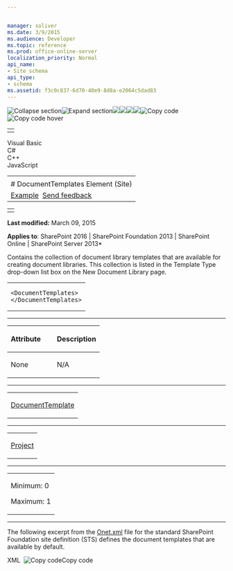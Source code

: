 ```yaml
---


manager: soliver
ms.date: 3/9/2015
ms.audience: Developer
ms.topic: reference
ms.prod: office-online-server
localization_priority: Normal
api_name:
- Site schema
api_type:
- schema
ms.assetid: f3c0c837-6d70-40e9-8d8a-e2064c5dad83
---
```


![Collapse
section](../icons/collapse_all.gif "Collapse section")![Expand
section](../icons/expand_all.gif "Expand section")![](../icons/collapse_all.gif)![](../icons/expand_all.gif)![](../icons/dropdown.gif)![](../icons/dropdownHover.gif)![Copy
code](../icons/copycode.gif "Copy code")![Copy code
hover](../icons/copycodeHighlight.gif "Copy code hover")
<table>
<tbody>
<tr class="odd">
<td align="left"></td>
</tr>
</tbody>
</table>

Visual Basic  
C\#  
C++  
JavaScript  

<table>
<tbody>
<tr class="odd">
<td align="left"><span id="runningHeaderText"></span></td>
</tr>
<tr class="even">
<td align="left"># DocumentTemplates Element (Site)</td>
</tr>
<tr class="odd">
<td align="left"><a href="#exampleToggle">Example</a>  <span id="headfeedbackarea" class="feedbackhead"><a href="javascript:SubmitFeedback(&#39;docthis@Microsoft.com&#39;,&#39;&#39;,&#39;&#39;,&#39;&#39;,&#39;1.0.18082.1225&#39;,&#39;%0\dThank%20you%20for%20your%20feedback.%20The%20developer%20writing%20teams%20use%20your%20feedback%20to%20improve%20documentation.%20While%20we%20are%20reviewing%20your%20feedback,%20we%20may%20send%20you%20e-mail%20to%20ask%20for%20clarification%20or%20feedback%20on%20a%20solution.%20We%20do%20not%20use%20your%20e-mail%20address%20for%20any%20other%20purpose%20and%20we%20delete%20it%20after%20we%20finish%20our%20review.%0\AFor%20further%20information%20about%20the%20privacy%20policies%20of%20Microsoft,%20please%20see%20http://privacy.microsoft.com/en-us/default.aspx.%0\A%0\d&#39;,&#39;Customer%20feedback&#39;);">Send feedback</a></span></td>
</tr>
</tbody>
</table>

<table>
<colgroup>
<col width="100%" />
</colgroup>
<tbody>
<tr class="odd">
<td align="left"></td>
</tr>
</tbody>
</table>

**Last modified:** March 09, 2015

**Applies to**: SharePoint 2016 | SharePoint Foundation 2013 |
SharePoint Online | SharePoint Server 2013*

Contains the collection of document library templates that are available
for creating document libraries. This collection is listed in the <span
class="ui">Template Type</span> drop-down list box on the <span
class="ui">New Document Library</span> page.

<span codelanguage="other"></span>
<table>
<colgroup>
<col width="100%" />
</colgroup>
<tbody>
<tr class="odd">
<td align="left"><pre><code>&lt;DocumentTemplates&gt;
&lt;/DocumentTemplates&gt;</code></pre></td>
</tr>
</tbody>
</table>


-----------------------------------------------------------------------------------------------------------------------------------------------------------------------------------------------

<table>
<colgroup>
<col width="50%" />
<col width="50%" />
</colgroup>
<thead>
<tr class="header">
<th align="left"><p>Attribute</p></th>
<th align="left"><p>Description</p></th>
</tr>
</thead>
<tbody>
<tr class="odd">
<td align="left"><p>None</p></td>
<td align="left"><p>N/A</p></td>
</tr>
</tbody>
</table>


---------------------------------------------------------------------------------------------------------------------------------------------------------------------------------------------------

<table>
<colgroup>
<col width="100%" />
</colgroup>
<tbody>
<tr class="odd">
<td align="left"><p><a href="documenttemplate-element-site.htm">DocumentTemplate</a></p></td>
</tr>
</tbody>
</table>


----------------------------------------------------------------------------------------------------------------------------------------------------------------------------------------------------

<table>
<colgroup>
<col width="100%" />
</colgroup>
<tbody>
<tr class="odd">
<td align="left"><p><a href="project-element-site.htm">Project</a></p></td>
</tr>
</tbody>
</table>


------------------------------------------------------------------------------------------------------------------------------------------------------------------------------------------------

<table>
<colgroup>
<col width="100%" />
</colgroup>
<tbody>
<tr class="odd">
<td align="left"><p>Minimum: 0</p>
<p>Maximum: 1</p></td>
</tr>
</tbody>
</table>


------------------------------------------------------------------------------------------------------------------------------------------------------------------------------------------

The following excerpt from the
[Onet.xml](http://msdn.microsoft.com/library/b99d6657-d9ae-4135-a43c-c58cdfcdc6c1(Office.15).aspx)
file for the standard SharePoint Foundation site definition (<span
class="keyword">STS</span>) defines the document templates that are
available by default.

<span codelanguage="xmlLang"></span>
XML 
<span class="copyCode" onclick="CopyCode(this)"
onkeypress="CopyCode_CheckKey(this, event)"
onmouseover="ChangeCopyCodeIcon(this)"
onmouseout="ChangeCopyCodeIcon(this)" tabindex="0">![Copy
code](../icons/copycode.gif "Copy code")Copy code</span>
    <DocumentTemplates>
        <DocumentTemplate Path="STS" Name="" DisplayName="$Resources:core,doctemp_None;" Type="100" Default="FALSE" Description="$Resources:core,doctemp_None_Desc;" />
        <DocumentTemplate Path="STS" DisplayName="$Resources:core,doctemp_Word97;" Type="101" Description="$Resources:core,doctemp_Word97_Desc;">
          <DocumentTemplateFiles>
            <DocumentTemplateFile Name="doctemp\word\wdtmpl.doc" TargetName="Forms/template.doc" Default="TRUE" />
          </DocumentTemplateFiles>
        </DocumentTemplate>
        <DocumentTemplate Path="STS" DisplayName="$Resources:core,doctemp_Excel97;" Type="103" Description="$Resources:core,doctemp_Excel97_Desc;">
          <DocumentTemplateFiles>
            <DocumentTemplateFile Name="doctemp\xl\xltmpl.xls" TargetName="Forms/template.xls" Default="TRUE" />
          </DocumentTemplateFiles>
        </DocumentTemplate>
        <DocumentTemplate Path="STS" DisplayName="$Resources:core,doctemp_Powerpoint97;" Type="104" Description="$Resources:core,doctemp_Powerpoint97_Desc;">
          <DocumentTemplateFiles>
            <DocumentTemplateFile Name="doctemp\ppt\pptmpl.pot" TargetName="Forms/template.pot" Default="TRUE" />
          </DocumentTemplateFiles>
        </DocumentTemplate>
        <DocumentTemplate Path="STS" DisplayName="$Resources:core,doctemp_Word;" Type="121" Default="TRUE" Description="$Resources:core,doctemp_Word_Desc;">
          <DocumentTemplateFiles>
            <DocumentTemplateFile Name="doctemp\word\wdtmpl.dotx" TargetName="Forms/template.dotx" Default="TRUE" />
          </DocumentTemplateFiles>
        </DocumentTemplate>
        <DocumentTemplate Path="STS" DisplayName="$Resources:core,doctemp_Excel;" Type="122" Description="$Resources:core,doctemp_Excel_Desc;">
          <DocumentTemplateFiles>
            <DocumentTemplateFile Name="doctemp\xl\xltmpl.xlsx" TargetName="Forms/template.xlsx" Default="TRUE" />
          </DocumentTemplateFiles>
        </DocumentTemplate>
        <DocumentTemplate Path="STS" DisplayName="$Resources:core,doctemp_Powerpoint;" Type="123" Description="$Resources:core,doctemp_Powerpoint_Desc;">
          <DocumentTemplateFiles>
            <DocumentTemplateFile Name="doctemp\ppt\pptmpl.pptx" TargetName="Forms/template.pptx" Default="TRUE" />
          </DocumentTemplateFiles>
        </DocumentTemplate>
        <DocumentTemplate Path="STS" DisplayName="$Resources:core,doctemp_OneNote;" Type="111" Description="$Resources:core,doctemp_OneNote_Desc;">
          <DocumentTemplateFiles>
            <DocumentTemplateFile Name="doctemp\onenote\template.onepkg" TargetName="Forms/template.onepkg" Default="TRUE" />
          </DocumentTemplateFiles>
        </DocumentTemplate>
        <DocumentTemplate Path="STS" DisplayName="$Resources:core,doctemp_FP;" Type="102" Description="$Resources:core,doctemp_FP_Desc;">
          <DocumentTemplateFiles>
            <DocumentTemplateFile Name="doctemp\fp\fptmpl.htm" TargetName="Forms/template.htm" Default="TRUE" />
          </DocumentTemplateFiles>
        </DocumentTemplate>
        <DocumentTemplate Path="STS" DisplayName="$Resources:core,doctemp_BasicPage;" Type="105" Description="$Resources:core,doctemp_BasicPage_Desc;">
          <DocumentTemplateFiles>
            <DocumentTemplateFile Name="doctemp\blankpgs\_basicpage.htm" TargetName="Forms/_basicpage.htm" Default="TRUE" />
          </DocumentTemplateFiles>
        </DocumentTemplate>
        <DocumentTemplate Path="STS" DisplayName="$Resources:core,doctemp_WebPartPage;" Type="106" Description="$Resources:core,doctemp_WebPartPage_Desc;">
          <DocumentTemplateFiles>
            <DocumentTemplateFile Name="doctemp\smartpgs\_webpartpage.htm" TargetName="Forms/_webpartpage.htm" Default="TRUE" />
          </DocumentTemplateFiles>
        </DocumentTemplate>
        <DocumentTemplate XMLForm="TRUE" Path="STS" DisplayName="$Resources:core,doctemp_BlankForm;" Type="1000" Default="TRUE" Description="$Resources:core,doctemp_BlankForm_Desc;">
          <DocumentTemplateFiles>
            <DocumentTemplateFile Name="doctemp\xmlforms\blank\template.xml" TargetName="Forms/template.xml" Default="TRUE" />
          </DocumentTemplateFiles>
        </DocumentTemplate>
      </DocumentTemplates>








